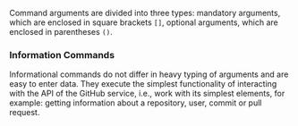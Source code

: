Command arguments are divided into three types: mandatory arguments, which are enclosed in square brackets `[]`, optional arguments, which are enclosed in parentheses `()`.

### Information Commands

Informational commands do not differ in heavy typing of arguments and are easy to enter data. They execute the simplest functionality of interacting with the API of the GitHub service, i.e., work with its simplest elements, for example: getting information about a repository, user, commit or pull request.